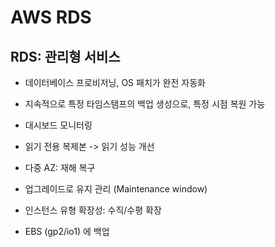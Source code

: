 # AWS RDS

## RDS: 관리형 서비스

- 데이터베이스 프로비저닝, OS 패치가 완전 자동화

- 지속적으로 특정 타임스탬프의 백업 생성으로, 특정 시점 복원 가능

- 대시보드 모니터링

- 읽기 전용 복제본 -> 읽기 성능 개선

- 다중 AZ: 재해 복구

- 업그레이드로 유지 관리 (Maintenance window)

- 인스턴스 유형 확장성: 수직/수평 확장

- EBS (gp2/io1) 에 백업

